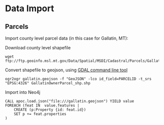 # Data Import

## Parcels

Import county level parcel data (in this case for Gallatin, MT):

Download county level shapefile

```shell
wget ftp://ftp.geoinfo.msl.mt.gov/Data/Spatial/MSDI/Cadastral/Parcels/Gallatin/GallatinOwnerParcel_shp.zip
```

Convert shapefile to geojson, using [GDAL command line tool](https://gdal.org/index.html)

```shell
ogr2ogr gallatin.geojson -f "GeoJSON" -lco id_field=PARCELID -t_srs "EPSG:4326" GallatinOwnerParcel_shp.shp
```

Import into Neo4j

```cypher
CALL apoc.load.json("file:///gallatin.geojson") YIELD value
FOREACH (feat IN  value.features |
    CREATE (p:Property {id: feat.id})
    SET p += feat.properties
)
```
